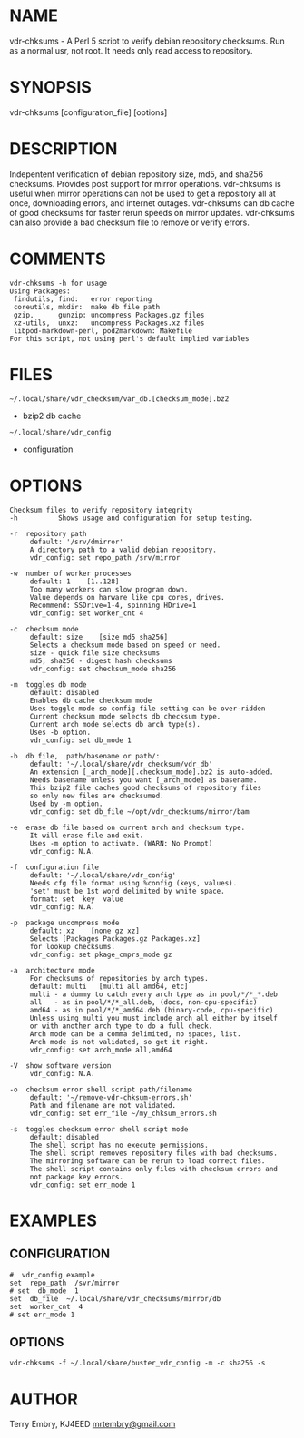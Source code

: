 # NAME

vdr-chksums - A Perl 5 script to verify debian repository checksums.
Run as a normal usr, not root.  It needs only read access to repository.

# SYNOPSIS

vdr-chksums \[configuration\_file\] \[options\]

# DESCRIPTION

Indepentent verification of debian repository size, md5, and sha256 checksums.
Provides post support for mirror operations.  vdr-chksums is useful when
mirror operations can not be used to get a repository all at once, downloading
errors, and internet outages.  vdr-chksums can db cache of good checksums for
faster rerun speeds on mirror updates.  vdr-chksums can also provide a
bad checksum file to remove or verify errors.

# COMMENTS

    vdr-chksums -h for usage
    Using Packages:
     findutils, find:   error reporting
     coreutils, mkdir:  make db file path
     gzip,      gunzip: uncompress Packages.gz files
     xz-utils,  unxz:   uncompress Packages.xz files
     libpod-markdown-perl, pod2markdown: Makefile
    For this script, not using perl's default implied variables

# FILES

`~/.local/share/vdr_checksum/var_db.[checksum_mode].bz2`
   - bzip2 db cache

`~/.local/share/vdr_config`
   - configuration

# OPTIONS

    Checksum files to verify repository integrity
    -h          Shows usage and configuration for setup testing.

    -r  repository path
         default: '/srv/dmirror'
         A directory path to a valid debian repository.
         vdr_config: set repo_path /srv/mirror

    -w  number of worker processes
         default: 1    [1..128]
         Too many workers can slow program down.
         Value depends on harware like cpu cores, drives.
         Recommend: SSDrive=1-4, spinning HDrive=1
         vdr_config: set worker_cnt 4

    -c  checksum mode
         default: size    [size md5 sha256]
         Selects a checksum mode based on speed or need.
         size - quick file size checksums
         md5, sha256 - digest hash checksums
         vdr_config: set checksum_mode sha256

    -m  toggles db mode
         default: disabled
         Enables db cache checksum mode
         Uses toggle mode so config file setting can be over-ridden
         Current checksum mode selects db checksum type.
         Current arch mode selects db arch type(s).
         Uses -b option.
         vdr_config: set db_mode 1

    -b  db file,  path/basename or path/:
         default: '~/.local/share/vdr_checksum/vdr_db'
         An extension [_arch_mode][.checksum_mode].bz2 is auto-added.
         Needs basename unless you want [_arch_mode] as basename.
         This bzip2 file caches good checksums of repository files
         so only new files are checksumed.
         Used by -m option.
         vdr_config: set db_file ~/opt/vdr_checksums/mirror/bam

    -e  erase db file based on current arch and checksum type.
         It will erase file and exit.
         Uses -m option to activate. (WARN: No Prompt)
         vdr_config: N.A.

    -f  configuration file
         default: '~/.local/share/vdr_config'
         Needs cfg file format using %config (keys, values).
         'set' must be 1st word delimited by white space.
         format: set  key  value
         vdr_config: N.A.

    -p  package uncompress mode
         default: xz    [none gz xz]
         Selects [Packages Packages.gz Packages.xz]
         for lookup checksums.
         vdr_config: set pkage_cmprs_mode gz

    -a  architecture mode
         For checksums of repositories by arch types.
         default: multi   [multi all amd64, etc]
         multi - a dummy to catch every arch type as in pool/*/*_*.deb
         all   - as in pool/*/*_all.deb, (docs, non-cpu-specific)
         amd64 - as in pool/*/*_amd64.deb (binary-code, cpu-specific)
         Unless using multi you must include arch all either by itself
         or with another arch type to do a full check.
         Arch mode can be a comma delimited, no spaces, list.
         Arch mode is not validated, so get it right.
         vdr_config: set arch_mode all,amd64

    -V  show software version
         vdr_config: N.A.

    -o  checksum error shell script path/filename
         default: '~/remove-vdr-chksum-errors.sh'
         Path and filename are not validated.
         vdr_config: set err_file ~/my_chksum_errors.sh

    -s  toggles checksum error shell script mode
         default: disabled
         The shell script has no execute permissions.
         The shell script removes repository files with bad checksums.
         The mirroring software can be rerun to load correct files.
         The shell script contains only files with checksum errors and
         not package key errors.
         vdr_config: set err_mode 1

# EXAMPLES

## CONFIGURATION

    #  vdr_config example
    set  repo_path  /svr/mirror
    # set  db_mode  1
    set  db_file  ~/.local/share/vdr_checksums/mirror/db
    set  worker_cnt  4
    # set err_mode 1

## OPTIONS

    vdr-chksums -f ~/.local/share/buster_vdr_config -m -c sha256 -s

# AUTHOR

Terry Embry, KJ4EED <mrtembry@gmail.com>
